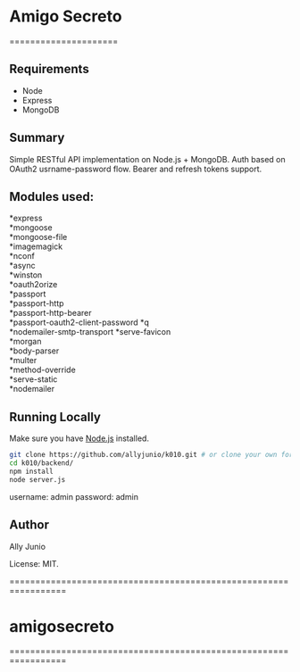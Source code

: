 #	Amigo Secreto
=====================

## Requirements

* Node
* Express
* MongoDB

##	Summary

Simple RESTful API implementation on Node.js + MongoDB. Auth based on OAuth2 usrname-password flow. Bearer and refresh tokens support.

## Modules used:

*express                 
*mongoose                
*mongoose-file           
*imagemagick             
*nconf                   
*async                   
*winston                 
*oauth2orize             
*passport                
*passport-http           
*passport-http-bearer    
*passport-oauth2-client-password 
*q                                
*nodemailer-smtp-transport
*serve-favicon            
*morgan                   
*body-parser              
*multer                   
*method-override          
*serve-static             
*nodemailer               

## Running Locally

Make sure you have [Node.js](http://nodejs.org/) installed.

```sh
git clone https://github.com/allyjunio/k010.git # or clone your own fork
cd k010/backend/
npm install
node server.js
```
username: admin
password: admin

## Author

Ally Junio

License: MIT.

=================================================================
# amigosecreto
=================================================================

